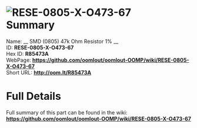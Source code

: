 
![RESE-0805-X-O473-67](https://github.com/oomlout/oomlout-OOMP/blob/master/parts/RESE-0805-X-O473-67/RESE-0805-X-O473-67_420.jpg)   
Summary
=================
  
Name: __ SMD (0805) 47k Ohm Resistor 1% __    
ID: __RESE-0805-X-O473-67__   
Hex ID: __R85473A__   
WebPage: __https://github.com/oomlout/oomlout-OOMP/wiki/RESE-0805-X-O473-67__   
Short URL: __http://oom.lt/R85473A__   

Full Details
==========================
Full summary of this part can be found in the wiki:   
__https://github.com/oomlout/oomlout-OOMP/wiki/RESE-0805-X-O473-67__    

